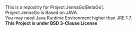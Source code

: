 This is a repositry for Project JennaGo[BetaGo]. <br />
Project JennaGo is Based on JAVA. <br />
You may need Java Runtime Environment higher than JRE 1.7. <br />
**This Project is under BSD 3-Clause License**
